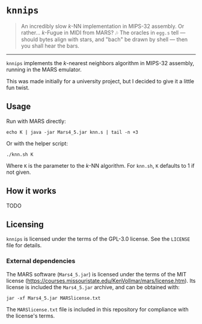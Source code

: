 # `knnips`

> An incredibly slow $k$-NN implementation in MIPS-32 assembly. Or
> rather... $k$-Fugue in MIDI from MARS? 🎶 The oracles in `egg.s` tell
> &mdash; should bytes align with stars, and "bach" be drawn by shell &mdash;
> then you shall hear the bars.

---

`knnips` implements the $k$-nearest neighbors algorithm in MIPS-32
assembly, running in the MARS emulator.

This was made initially for a university project, but I decided to give
it a little fun twist.

## Usage

Run with MARS directly:

    echo K | java -jar Mars4_5.jar knn.s | tail -n +3

Or with the helper script:

    ./knn.sh K

Where `K` is the parameter to the $k$-NN algorithm. For `knn.sh`, `K`
defaults to 1 if not given.

## How it works

TODO

## Licensing

`knnips` is licensed under the terms of the GPL-3.0 license. See the
`LICENSE` file for details.

### External dependencies

The MARS software (`Mars4_5.jar`) is licensed under the terms of the MIT
license
(<https://courses.missouristate.edu/KenVollmar/mars/license.htm>). Its
license is included the `Mars4_5.jar` archive, and can be obtained with:

    jar -xf Mars4_5.jar MARSlicense.txt

The `MARSlicense.txt` file is included in this repository for compliance
with the license's terms.
